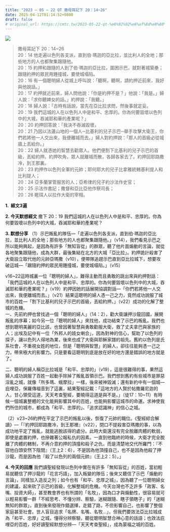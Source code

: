```yaml
---
title: "2023 – 05 – 22 QT 撒母耳記下 20：14~26"
date: 2025-04-12T01:14:52+0800
draft: false
# original_url: https://cmtc.tw/2023-05-22-qt-%e6%92%92%e6%af%8d%e8%80%b3%e8%a8%98%e4%b8%8b-20%ef%bc%9a1426
---
```


![](/images/qt.jpg)
> 撒母耳記下 20：14\~26  
> 20：14 他走遍以色列各支派，直到伯‧瑪迦的亞比拉，並比利人的全地；那些地方的人也都聚集跟隨他。  
> 20：15 約押和跟隨的人到了伯‧瑪迦的亞比拉，圍困示巴，就對著城築壘；跟隨約押的眾民用錘撞城，要使城塌陷。  
> 20：16 有一個聰明婦人從城上呼叫說：「聽啊，聽啊，請約押近前來，我好與他說話。」  
> 20：17 約押就近前來，婦人問他說：「你是約押不是？」他說：「我是。」婦人說：「求你聽婢女的話。」約押說：「我聽。」  
> 20：18 婦人說：「古時有話說，當先在亞比拉求問，然後事就定妥。  
> 20：19 我們這城的人在以色列人中是和平、忠厚的。你為何要毀壞以色列中的大城，吞滅耶和華的產業呢？」  
> 20：20 約押回答說：「我決不吞滅毀壞，  
> 20：21 乃因以法蓮山地的一個人─比基利的兒子示巴─舉手攻擊大衛王，你們若將他一人交出來，我便離城而去。」婦人對約押說：「那人的首級必從城牆上丟給你。」  
> 20：22 婦人就憑她的智慧去勸眾人。他們便割下比基利的兒子示巴的首級，丟給約押。約押吹角，眾人就離城而散，各歸各家去了。約押回耶路撒冷，到王那裏。  
> 20：23 約押作以色列全軍的元帥；耶何耶大的兒子比拿雅統轄基利提人和比利提人；  
> 20：24 亞多蘭掌管服苦的人；亞希律的兒子約沙法作史官；  
> 20：25 示法作書記；撒督和亞比亞他作祭司長；  
> 20：26 睚珥人以拉作大衛的宰相。

**1.  經文3遍**

**2. 今天默想經文**
撒下 20：19 我們這城的人在以色列人中是和平、忠厚的。你為何要毀壞以色列中的大城，吞滅耶和華的產業呢？

**3. 默想分享**
（1）示巴叛亂的隊伍—「走遍以色列各支派，直到伯‧瑪迦的亞比拉，並比利人的全地；那些地方的人也都聚集跟隨他。」（v14），我們看見示巴之所以能夠興起，是因為有許多「無知盲從」的群眾，聽了他片面煽動的言論，就從各地聚集跟隨他，成為大群，最後集結在北方的大城「亞比拉」。約押詭計殺害了大衛設立取代他的元帥亞瑪撒（v10），便帶隊追趕示巴直到亞比拉城下，想要攻破這城—「跟隨約押的眾民用錘撞城，要使城塌陷。」（v15）

v16\~22這時城裏一位「聰明的婦人」，難得主動而且勇敢的跳出來與約押對話：「我們這城的人在以色列人中是和平、忠厚的。你為何要毀壞以色列中的大城，吞滅耶和華的產業呢？」（v19）約押因她的話展開協調對話—「你們若將他一人交出來，我便離城而去。」（v21）結果這聰明的婦人憑一己之力，竟然成功說服了城市的百姓—「割下比基利的兒子示巴的首級，丟給約押。」（v22）成功的化解了整城的危機。  
一、先前約押也曾找過一個「聰明的婦人」（14：2），勸大衛讓押沙龍回國，展開叛亂的序幕；如今另一位「聰明的婦人」來找他，成功結束了示巴的叛亂。我們也想到聰明美麗的亞比該，也曾因著智慧與勇敢勸服大衛，救了丈夫拿巴與家族的人；出埃及記中有一位「外邦人的妓女喇合」，因為對神的信心，幫助了以色列的探子，讓以色列人得地為業，後來也成了大衛與耶穌家譜的祖先。舊約以色列是氏系社會，不重視女姓的地位，但是「聰明與智慧」的婦人，卻往往能夠憑一己之力，帶來極大的影響力。只是要看這聰明到底是放在好的地方還是錯誤的地方就是了。

二、聰明的婦人稱亞比拉城是「和平、忠厚的」（v19），這是很難得的事，果然這婦人成功說服了百姓一起動手除掉了叛亂首領示巴。我們想到舊約有些城市是罪惡淫亂之城，就像「所多瑪、蛾摩拉」一樣，後來被神毀滅；還有新約中有一個城—庇哩亞，保羅傳福音到了這裏，結果聖經記載：「這地方的人賢於帖撒羅尼迦的人，甘心領受這道，天天考查聖經，要曉得這道是與不是。」（徒17：10\~11）有時候一個城裏整體的文化能夠影響其中的百姓，也能夠影響這城市的命運。求神使我們所住的城市，都成為「和平、忠厚的」、「追求認識神」的信心之城。

（2）v23\~26約押在平定了示巴的叛亂以後，恢復了元帥的職位。《聖經綜合解讀》—「『約押回耶路撒冷，到王那裡』（v22），閉口不提殺害亞瑪撒的事，以為成功地平定了叛亂，就能逃脫該得的處分。此時大衛還沒有完全脫離肉體的軟弱，即使是處置約押，也摻雜著公報私仇的因素。一直到他臨終的時候，大衛才完全脫離了肉體的轄制，不再介意約押的頂撞和殺子之仇，而是清楚地交代所羅門：『不容他白頭安然下陰間』（王上2：6），不是因為他頂撞自己，也不是因為他殺了押沙龍，而是因為他『殺了以色列的兩個元帥』（王上2：5）。」

**4. 今天的回應**
我們讀聖經發現以色列中實在有許多「無知盲從」的百姓，當初輕易就聽信了押沙龍的「花言巧語」，加入叛變的隊伍；後來又聽信了示巴「煽動的言論」，同樣加入造反之列；如今也有「和平、忠厚之城」，因為聽了一位聰明婦女的建議，起來砍了示巴的首級，化解整城的危機。今天台灣也不乏許多「政客、名嘴、投資大師」，甚至教會界也有所謂的「名牧」，因為口才與煽動性，很容易就可以輕易影響一群「不經思考、不懂分辨、察驗，迷糊跟隨、瞎子領瞎子」的「迷糊無知的群眾」，直到後來發現作錯選擇，走錯了路，不但影響自己，也影響了整個家庭甚至社會。世人盲目追求「名牌、名嘴、名牧…」，但我們要效法亞比拉城成為「和平、忠厚」之城，懂得分辨察驗，聽從聰明智慧合神心意的話語；也效法庇哩亞的百姓，好好讀聖經默想分辨—「天天考查聖經」，成為蒙福之城的百姓。
